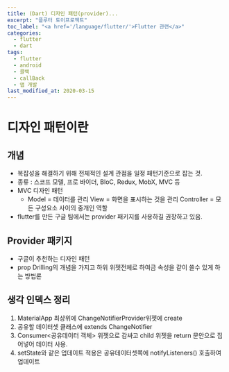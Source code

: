 ```yaml
---
title: (Dart) 디자인 패턴(provider)...
excerpt: "플루터 토이프로젝트"
toc_label: "<a href='/language/flutter/'>Flutter 관련</a>"
categories:
  - flutter
  - dart
tags:
  - flutter
  - android
  - 콜백
  - callBack
  - 앱 개발
last_modified_at: 2020-03-15
---
```

# 디자인 패턴이란
## 개념
- 복잡성을 해결하기 위해 전체적인 설계 관점을 일정 패턴기준으로 잡는 것.
- 종류 : 스코프 모델, 프로 바이더, BloC, Redux, MobX, MVC  등
- MVC 디자인 패턴
  - Model = 데이터를 관리
    View = 화면을 표시하는 것을 관리
    Controller = 모든 구성요소 사이의 중개인 역할
- flutter를 만든 구글 팀에서는 provider 패키지를 사용하길 권장하고 있음.

## Provider 패키지
- 구글이 추천하는 디자인 패턴
- prop Drilling의 개념을 가지고 하위 위젯전체로 하여금 속성을 같이 쓸수 있게 하는 방법론

## 생각 인덱스 정리
1. MaterialApp 최상위에 ChangeNotifierProvider위젯에  create
2. 공유할 데이터셋 클래스에 extends ChangeNotifier
3. Consumer<공유데이터 객체> 위젯으로 감싸고 child 위젯을 return 문안으로 집어넣어 데이터 사용.
4. setState와 같은 업데이트 적용은 공유데이터셋쪽에 notifyListeners() 호출하여 업데이트